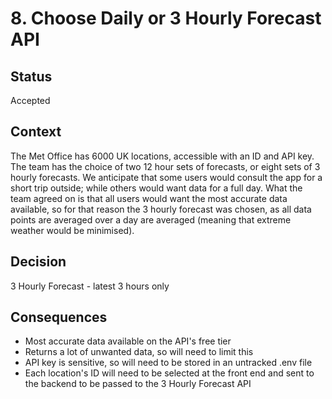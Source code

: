 # 8. Choose Daily or 3 Hourly Forecast API

## Status

Accepted

## Context

The Met Office has 6000 UK locations, accessible with an ID and API key. The team has the choice of two 12 hour sets of forecasts, or eight sets of 3 hourly forecasts. We anticipate that some users would consult the app for a short trip outside; while others would want data for a full day. What the team agreed on is that all users would want the most accurate data available, so for that reason the 3 hourly forecast was chosen, as all data points are averaged over a day are averaged (meaning that extreme weather would be minimised).

## Decision

3 Hourly Forecast - latest 3 hours only

## Consequences

* Most accurate data available on the API's free tier
* Returns a lot of unwanted data, so will need to limit this
* API key is sensitive, so will need to be stored in an untracked .env file
* Each location's ID will need to be selected at the front end and sent to the backend to be passed to the 3 Hourly Forecast API